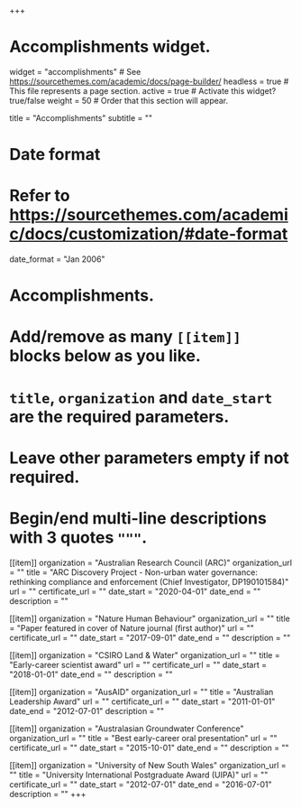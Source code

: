 +++
# Accomplishments widget.
widget = "accomplishments"  # See https://sourcethemes.com/academic/docs/page-builder/
headless = true  # This file represents a page section.
active = true  # Activate this widget? true/false
weight = 50  # Order that this section will appear.

title = "Accomplish&shy;ments"
subtitle = ""

# Date format
#   Refer to https://sourcethemes.com/academic/docs/customization/#date-format
date_format = "Jan 2006"

# Accomplishments.
#   Add/remove as many `[[item]]` blocks below as you like.
#   `title`, `organization` and `date_start` are the required parameters.
#   Leave other parameters empty if not required.
#   Begin/end multi-line descriptions with 3 quotes `"""`.


[[item]]
  organization = "Australian Research Council (ARC)"
  organization_url = ""
  title = "ARC Discovery Project - Non-urban water governance: rethinking compliance and enforcement (Chief Investigator, DP190101584)"
  url = ""
  certificate_url = ""
  date_start = "2020-04-01"
  date_end = ""
  description = ""

[[item]]
  organization = "Nature Human Behaviour"
  organization_url = ""
  title = "Paper featured in cover of Nature journal (first author)"
  url = ""
  certificate_url = ""
  date_start = "2017-09-01"
  date_end = ""
  description = ""

[[item]]
  organization = "CSIRO Land & Water"
  organization_url = ""
  title = "Early-career scientist award"
  url = ""
  certificate_url = ""
  date_start = "2018-01-01"
  date_end = ""
  description = ""

[[item]]
    organization = "AusAID"
    organization_url = ""
    title = "Australian Leadership Award"
    url = ""
    certificate_url = ""
    date_start = "2011-01-01"
    date_end = "2012-07-01"
    description = ""

[[item]]
    organization = "Australasian Groundwater Conference"
    organization_url = ""
    title = "Best early-career oral presentation"
    url = ""
    certificate_url = ""
    date_start = "2015-10-01"
    date_end = ""
    description = ""

[[item]]
    organization = "University of New South Wales"
    organization_url = ""
    title = "University International Postgraduate Award (UIPA)"
    url = ""
    certificate_url = ""
    date_start = "2012-07-01"
    date_end = "2016-07-01"
    description = ""
+++
